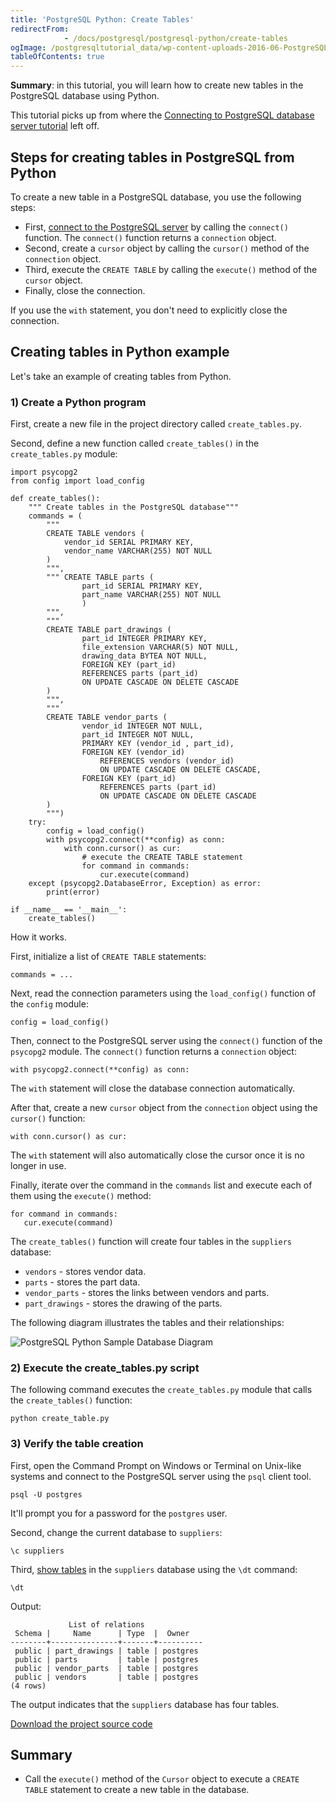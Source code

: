 ```yaml
---
title: 'PostgreSQL Python: Create Tables'
redirectFrom: 
            - /docs/postgresql/postgresql-python/create-tables
ogImage: /postgresqltutorial_data/wp-content-uploads-2016-06-PostgreSQL-Python-Sample-Database-Diagram.png
tableOfContents: true
---
```


**Summary**: in this tutorial, you will learn how to create new tables in the PostgreSQL database using Python.

This tutorial picks up from where the [Connecting to PostgreSQL database server tutorial](/docs/postgresql/postgresql-python/connect) left off.

## Steps for creating tables in PostgreSQL from Python

To create a new table in a PostgreSQL database, you use the following steps:

- First, [connect to the PostgreSQL server](https://www.postgresqltutorial.com/postgresql-python/connect/) by calling the `connect()` function. The `connect()` function returns a `connection` object.
- Second, create a `cursor` object by calling the `cursor()` method of the `connection` object.
- Third, execute the `CREATE TABLE` by calling the `execute()` method of the `cursor` object.
- Finally, close the connection.

If you use the `with` statement, you don't need to explicitly close the connection.

## Creating tables in Python example

Let's take an example of creating tables from Python.

### 1) Create a Python program

First, create a new file in the project directory called `create_tables.py`.

Second, define a new function called `create_tables()` in the `create_tables.py` module:

```
import psycopg2
from config import load_config

def create_tables():
    """ Create tables in the PostgreSQL database"""
    commands = (
        """
        CREATE TABLE vendors (
            vendor_id SERIAL PRIMARY KEY,
            vendor_name VARCHAR(255) NOT NULL
        )
        """,
        """ CREATE TABLE parts (
                part_id SERIAL PRIMARY KEY,
                part_name VARCHAR(255) NOT NULL
                )
        """,
        """
        CREATE TABLE part_drawings (
                part_id INTEGER PRIMARY KEY,
                file_extension VARCHAR(5) NOT NULL,
                drawing_data BYTEA NOT NULL,
                FOREIGN KEY (part_id)
                REFERENCES parts (part_id)
                ON UPDATE CASCADE ON DELETE CASCADE
        )
        """,
        """
        CREATE TABLE vendor_parts (
                vendor_id INTEGER NOT NULL,
                part_id INTEGER NOT NULL,
                PRIMARY KEY (vendor_id , part_id),
                FOREIGN KEY (vendor_id)
                    REFERENCES vendors (vendor_id)
                    ON UPDATE CASCADE ON DELETE CASCADE,
                FOREIGN KEY (part_id)
                    REFERENCES parts (part_id)
                    ON UPDATE CASCADE ON DELETE CASCADE
        )
        """)
    try:
        config = load_config()
        with psycopg2.connect(**config) as conn:
            with conn.cursor() as cur:
                # execute the CREATE TABLE statement
                for command in commands:
                    cur.execute(command)
    except (psycopg2.DatabaseError, Exception) as error:
        print(error)

if __name__ == '__main__':
    create_tables()
```

How it works.

First, initialize a list of `CREATE TABLE` statements:

```
commands = ...
```

Next, read the connection parameters using the `load_config()` function of the `config` module:

```
config = load_config()
```

Then, connect to the PostgreSQL server using the `connect()` function of the `psycopg2` module. The `connect()` function returns a `connection` object:

```
with psycopg2.connect(**config) as conn:
```

The `with` statement will close the database connection automatically.

After that, create a new `cursor` object from the `connection` object using the `cursor()` function:

```
with conn.cursor() as cur:
```

The `with` statement will also automatically close the cursor once it is no longer in use.

Finally, iterate over the command in the `commands` list and execute each of them using the `execute()` method:

```
for command in commands:
   cur.execute(command)
```

The `create_tables()` function will create four tables in the `suppliers` database:

- `vendors` - stores vendor data.
- `parts` - stores the part data.
- `vendor_parts` - stores the links between vendors and parts.
- `part_drawings` - stores the drawing of the parts.

The following diagram illustrates the tables and their relationships:

![PostgreSQL Python Sample Database Diagram](/postgresqltutorial_data/wp-content-uploads-2016-06-PostgreSQL-Python-Sample-Database-Diagram.png)

### 2) Execute the create_tables.py script

The following command executes the `create_tables.py` module that calls the `create_tables()` function:

```
python create_table.py
```

### 3) Verify the table creation

First, open the Command Prompt on Windows or Terminal on Unix-like systems and connect to the PostgreSQL server using the `psql` client tool.

```
psql -U postgres
```

It'll prompt you for a password for the `postgres` user.

Second, change the current database to `suppliers`:

```
\c suppliers
```

Third, [show tables](https://www.postgresqltutorial.com/postgresql-administration/postgresql-show-tables/) in the `suppliers` database using the `\dt` command:

```
\dt
```

Output:

```
             List of relations
 Schema |     Name      | Type  |  Owner
--------+---------------+-------+----------
 public | part_drawings | table | postgres
 public | parts         | table | postgres
 public | vendor_parts  | table | postgres
 public | vendors       | table | postgres
(4 rows)
```

The output indicates that the `suppliers` database has four tables.

[Download the project source code](https://www.postgresqltutorial.com/wp-content/uploads/2024/01/create_tables.zip)

## Summary

- Call the `execute()` method of the `Cursor` object to execute a `CREATE TABLE` statement to create a new table in the database.
